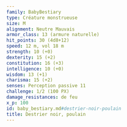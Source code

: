```yaml
---
family: BabyBestiary
type: Créature monstrueuse
size: M
alignment: Neutre Mauvais
armor_class: 13 (armure naturelle)
hit_points: 30 (4d8+12)
speed: 12 m, vol 18 m
strength: 10 (+0)
dexterity: 15 (+2)
constitution: 16 (+3)
intelligence: 10 (+0)
wisdom: 13 (+1)
charisma: 15 (+2)
senses: Perception passive 11
challenge: 1/2 (100 PX)
damage_resistances: de feu
x_p: 100
id: baby_bestiary.md#destrier-noir-poulain
title: Destrier noir, poulain
---
```


